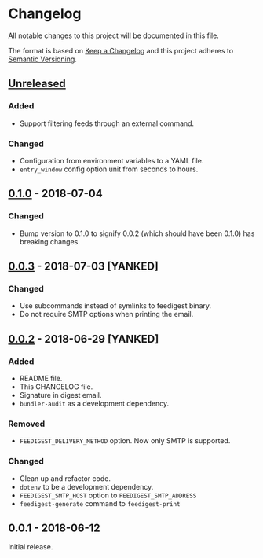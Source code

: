 # Changelog

All notable changes to this project will be documented in this file.

The format is based on [Keep a Changelog][] and this project adheres to
[Semantic Versioning][].

## [Unreleased][]

### Added

- Support filtering feeds through an external command.

### Changed

- Configuration from environment variables to a YAML file.
- `entry_window` config option unit from seconds to hours.

## [0.1.0][] - 2018-07-04

### Changed

- Bump version to 0.1.0 to signify 0.0.2 (which should have been 0.1.0) has
  breaking changes.

## [0.0.3][] - 2018-07-03 [YANKED]

### Changed

- Use subcommands instead of symlinks to feedigest binary.
- Do not require SMTP options when printing the email.

## [0.0.2][] - 2018-06-29 [YANKED]

### Added

- README file.
- This CHANGELOG file.
- Signature in digest email.
- `bundler-audit` as a development dependency.

### Removed

- `FEEDIGEST_DELIVERY_METHOD` option. Now only SMTP is supported.

### Changed

- Clean up and refactor code.
- `dotenv` to be a development dependency.
- `FEEDIGEST_SMTP_HOST` option to `FEEDIGEST_SMTP_ADDRESS`
- `feedigest-generate` command to `feedigest-print`

## 0.0.1 - 2018-06-12

Initial release.

[Keep a Changelog]: http://keepachangelog.com/en/1.0.0/
[Semantic Versioning]: http://semver.org/spec/v2.0.0.html
[0.0.2]: https://github.com/agorf/feedigest/compare/0.0.1...0.0.2
[0.0.3]: https://github.com/agorf/feedigest/compare/0.0.2...0.0.3
[0.1.0]: https://github.com/agorf/feedigest/compare/0.0.3...0.1.0
[Unreleased]: https://github.com/agorf/feedigest/compare/0.1.0...HEAD
